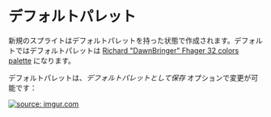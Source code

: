 # デフォルトパレット

新規のスプライトはデフォルトパレットを持った状態で作成されます。デフォルトではデフォルトパレットは [Richard "DawnBringer" Fhager 32 colors palette](http://pixeljoint.com/forum/forum_posts.asp?TID=16247) になります。

デフォルトパレットは、*デフォルトパレットとして保存* オプションで変更が可能です：

<a href="http://imgur.com/05tiLaW"><img src="http://i.imgur.com/05tiLaW.gif" title="source: imgur.com" /></a>
